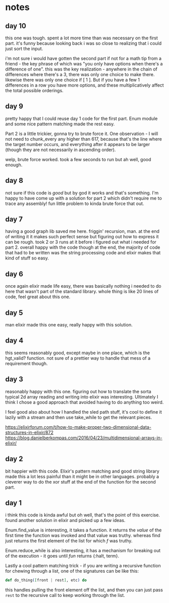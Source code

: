 # notes

## day 10
this one was tough. spent a lot more time than was necessary on the first part. it's funny because looking back i was so close to realizing that i could just sort the input.

i'm not sure i would have gotten the second part if not for a math tip from a friend - the key phrase of which was "you only have options when there's a difference of one". this was the key realization - anywhere in the chain of differences where there's a 3, there was only one choice to make there. likewise there was only one choice if [ 1 ]. But if you have a few 1 differences in a row you have more options, and these multiplicatively affect the total possible orderings.

## day 9
pretty happy that I could reuse day 1 code for the first part. Enum module and some nice pattern matching made the rest easy.

Part 2 is a little trickier, gonna try to brute force it. One observation - I will not need to chunk_every any higher than 617, because that's the line where the target number occurs, and everything after it appears to be larger (though they are not necessarily in ascending order).

welp, brute force worked. took a few seconds to run but ah well, good enough.

## day 8
not sure if this code is _good_ but by god it works and that's something. I'm happy to have come up with a solution for part 2 which didn't require me to trace any assembly! fun little problem to kinda brute force that out.

## day 7
having a good graph lib saved me here. friggin' recursion, man. at the end of writing it it makes such perfect sense but figuring out how to express it can be rough. took 2 or 3 runs at it before i figured out what i needed for part 2. overall happy with the code though at the end, the majority of code that had to be written was the string processing code and elixir makes that kind of stuff so easy.

## day 6
once again elixir made life easy, there was basically nothing i needed to do here that wasn't part of the standard library. whole thing is like 20 lines of code, feel great about this one.

## day 5
man elixir made this one easy, really happy with this solution.

## day 4
this seems reasonably good, except maybe in one place, which is the hgt_valid? function. not sure of a prettier way to handle that mess of a requirement though.

## day 3
reasonably happy with this one. figuring out how to translate the sorta typical 2d array reading and writing into elixir was interesting. Ultimately I think I chose a good approach that avoided having to do anything too weird.

I feel good also about how I handled the sled path stuff, it's cool to define it lazily with a stream and then use take_while to get the relevant pieces.

https://elixirforum.com/t/how-to-make-proper-two-dimensional-data-structures-in-elixir/872
https://blog.danielberkompas.com/2016/04/23/multidimensional-arrays-in-elixir/



## day 2
bit happier with this code. Elixir's pattern matching and good string library made this a lot less painful than it might be in other languages. probably a cleverer way to do the xor stuff at the end of the function for the second part.

## day 1

i think this code is kinda awful but oh well, that's the point of this exercise. found another solution in elixir and picked up a few ideas.

Enum.find_value is interesting, it takes a function. it returns the _value_ of the first time the function was invoked and that value was truthy. whereas find just returns the first element of the list for which _f_ was truthy.

Enum.reduce_while is also interesting, it has a mechanism for breaking out of the execution - it goes until _fun_ returns {:halt, term}.

Lastly a cool pattern matching trick - if you are writing a recursive function for chewing through a list, one of the signatures can be like this:
```elixir
def do_thing([front | rest], etc) do
```
this handles pulling the front element off the list, and then you can just pass `rest` to the recursive call to keep working through the list.